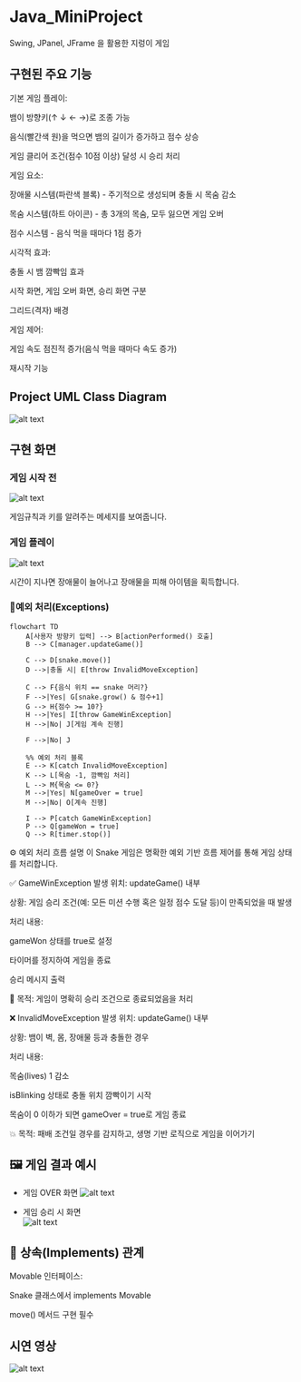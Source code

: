 <h1>Java_MiniProject</h1>
<p>Swing, JPanel, JFrame 을 활용한 지렁이 게임</p>

<h2> 구현된 주요 기능</h2>
기본 게임 플레이:

뱀이 방향키(↑ ↓ ← →)로 조종 가능

음식(빨간색 원)을 먹으면 뱀의 길이가 증가하고 점수 상승

게임 클리어 조건(점수 10점 이상) 달성 시 승리 처리

게임 요소:

장애물 시스템(파란색 블록) - 주기적으로 생성되며 충돌 시 목숨 감소

목숨 시스템(하트 아이콘) - 총 3개의 목숨, 모두 잃으면 게임 오버

점수 시스템 - 음식 먹을 때마다 1점 증가

시각적 효과:

충돌 시 뱀 깜빡임 효과

시작 화면, 게임 오버 화면, 승리 화면 구분

그리드(격자) 배경

게임 제어:

게임 속도 점진적 증가(음식 먹을 때마다 속도 증가)

재시작 기능

<h2>Project UML Class Diagram </h2>

![alt text](images/image.png)

<h2>구현 화면</h2>
<h3>게임 시작 전</h3>

![alt text](images/image-1.png)

<p>게임규칙과 키를 알려주는 메세지를 보여줍니다.</p>

<h3> 게임 플레이 </h3>

![alt text](images/image-2.png)

<p>시간이 지나면 장애물이 늘어나고 장애물을 피해 아이템을 획득합니다.</p>

<h3>🚨예외 처리(Exceptions)</h3>

```mermaid
flowchart TD
    A[사용자 방향키 입력] --> B[actionPerformed() 호출]
    B --> C[manager.updateGame()]

    C --> D[snake.move()]
    D -->|충돌 시| E[throw InvalidMoveException]

    C --> F{음식 위치 == snake 머리?}
    F -->|Yes| G[snake.grow() & 점수+1]
    G --> H{점수 >= 10?}
    H -->|Yes| I[throw GameWinException]
    H -->|No| J[게임 계속 진행]

    F -->|No| J

    %% 예외 처리 블록
    E --> K[catch InvalidMoveException]
    K --> L[목숨 -1, 깜빡임 처리]
    L --> M{목숨 <= 0?}
    M -->|Yes| N[gameOver = true]
    M -->|No| O[계속 진행]

    I --> P[catch GameWinException]
    P --> Q[gameWon = true]
    Q --> R[timer.stop()]
```

⚙️ 예외 처리 흐름 설명
이 Snake 게임은 명확한 예외 기반 흐름 제어를 통해 게임 상태를 처리합니다.

✅ GameWinException
발생 위치: updateGame() 내부

상황: 게임 승리 조건(예: 모든 미션 수행 혹은 일정 점수 도달 등)이 만족되었을 때 발생

처리 내용:

gameWon 상태를 true로 설정

타이머를 정지하여 게임을 종료

승리 메시지 출력

🎯 목적: 게임이 명확히 승리 조건으로 종료되었음을 처리

❌ InvalidMoveException
발생 위치: updateGame() 내부

상황: 뱀이 벽, 몸, 장애물 등과 충돌한 경우

처리 내용:

목숨(lives) 1 감소

isBlinking 상태로 충돌 위치 깜빡이기 시작

목숨이 0 이하가 되면 gameOver = true로 게임 종료

💥 목적: 패배 조건일 경우를 감지하고, 생명 기반 로직으로 게임을 이어가기

## 🖼 게임 결과 예시

- 게임 OVER 화면
  ![alt text](image-4.png.png)

- 게임 승리 시 화면  
  ![alt text](image-3.png)

<h2>🔄 상속(Implements) 관계</h2>
Movable 인터페이스:

Snake 클래스에서 implements Movable

move() 메서드 구현 필수

<h2>시연 영상</h2>

![alt text](image.png)
